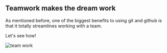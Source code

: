 ##  Teamwork makes the dream work

As mentioned before, one of the biggest benefits to using git and github is that it totally streamlines working with a team.

Let's see how!

![team work](images/teamwork.gif)